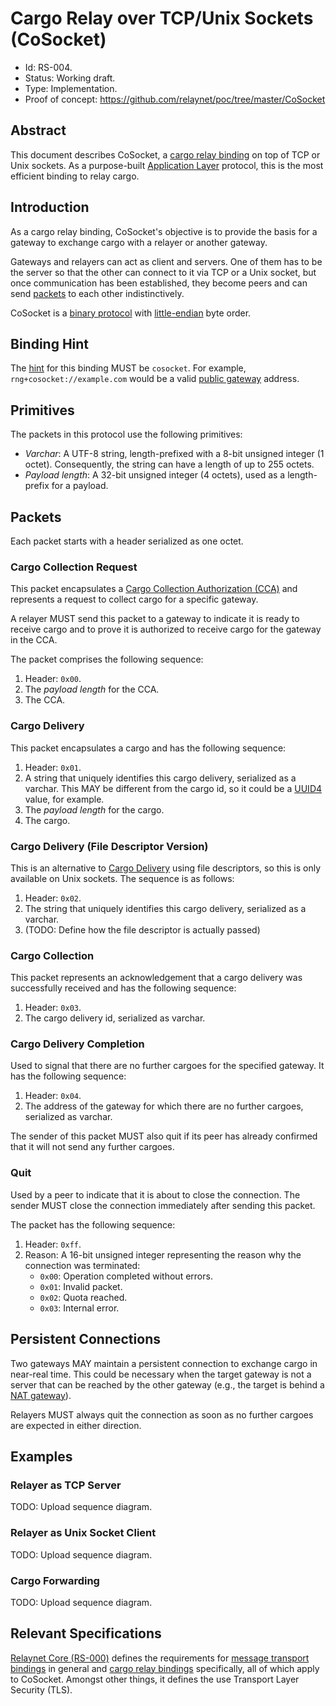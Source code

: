 # Cargo Relay over TCP/Unix Sockets (CoSocket)

- Id: RS-004.
- Status: Working draft.
- Type: Implementation.
- Proof of concept: https://github.com/relaynet/poc/tree/master/CoSocket

## Abstract

This document describes CoSocket, a [cargo relay binding](rs000-core.md#cargo-relay-binding) on top of TCP or Unix sockets. As a purpose-built [Application Layer](https://en.wikipedia.org/wiki/Application_layer) protocol, this is the most efficient binding to relay cargo.

## Introduction

As a cargo relay binding, CoSocket's objective is to provide the basis for a gateway to exchange cargo with a relayer or another gateway.

Gateways and relayers can act as client and servers. One of them has to be the server so that the other can connect to it via TCP or a Unix socket, but once communication has been established, they become peers and can send [packets](#packets) to each other indistinctively.

CoSocket is a [binary protocol](https://en.wikipedia.org/wiki/Binary_protocol) with [little-endian](https://en.wikipedia.org/wiki/Endianness#Little-endian) byte order.

## Binding Hint

The [hint](rs000-core.md#addressing) for this binding MUST be `cosocket`. For example, `rng+cosocket://example.com` would be a valid [public gateway](rs000-core.md#gateway-messaging-protocol) address.

## Primitives

The packets in this protocol use the following primitives:

- _Varchar_: A UTF-8 string, length-prefixed with a 8-bit unsigned integer (1 octet). Consequently, the string can have a length of up to 255 octets.
- _Payload length_: A 32-bit unsigned integer (4 octets), used as a length-prefix for a payload.

## Packets

Each packet starts with a header serialized as one octet.

### Cargo Collection Request

This packet encapsulates a [Cargo Collection Authorization (CCA)](rs000-core.md#cargo-collection-authorization-cca) and represents a request to collect cargo for a specific gateway.

A relayer MUST send this packet to a gateway to indicate it is ready to receive cargo and to prove it is authorized to receive cargo for the gateway in the CCA.

The packet comprises the following sequence:

1. Header: `0x00`.
1. The _payload length_ for the CCA.
1. The CCA.

### Cargo Delivery

This packet encapsulates a cargo and has the following sequence:

1. Header: `0x01`.
1. A string that uniquely identifies this cargo delivery, serialized as a varchar. This MAY be different from the cargo id, so it could be a [UUID4](https://en.wikipedia.org/wiki/Universally_unique_identifier#Version_4_(random)) value, for example.
1. The _payload length_ for the cargo.
1. The cargo.

### Cargo Delivery (File Descriptor Version)

This is an alternative to [Cargo Delivery](#cargo-delivery) using file descriptors, so this is only available on Unix sockets. The sequence is as follows:

1. Header: `0x02`.
1. The string that uniquely identifies this cargo delivery, serialized as a varchar.
1. (TODO: Define how the file descriptor is actually passed)

### Cargo Collection

This packet represents an acknowledgement that a cargo delivery was successfully received and has the following sequence:

1. Header: `0x03`.
1. The cargo delivery id, serialized as varchar.

### Cargo Delivery Completion

Used to signal that there are no further cargoes for the specified gateway. It has the following sequence:

1. Header: `0x04`.
1. The address of the gateway for which there are no further cargoes, serialized as varchar.

The sender of this packet MUST also quit if its peer has already confirmed that it will not send any further cargoes.

### Quit

Used by a peer to indicate that it is about to close the connection. The sender MUST close the connection immediately after sending this packet.

The packet has the following sequence:

1. Header: `0xff`.
1. Reason: A 16-bit unsigned integer representing the reason why the connection was terminated:
   - `0x00`: Operation completed without errors.
   - `0x01`: Invalid packet.
   - `0x02`: Quota reached.
   - `0x03`: Internal error.

## Persistent Connections

Two gateways MAY maintain a persistent connection to exchange cargo in near-real time. This could be necessary when the target gateway is not a server that can be reached by the other gateway (e.g., the target is behind a [NAT gateway](https://en.wikipedia.org/wiki/Network_address_translation)).

Relayers MUST always quit the connection as soon as no further cargoes are expected in either direction.

## Examples

### Relayer as TCP Server

TODO: Upload sequence diagram.

### Relayer as Unix Socket Client

TODO: Upload sequence diagram.

### Cargo Forwarding

TODO: Upload sequence diagram.

## Relevant Specifications

[Relaynet Core (RS-000)](rs000-core.md) defines the requirements for [message transport bindings](rs000-core.md#message-transport-bindings) in general and [cargo relay bindings](rs000-core.md#cargo-relay-binding) specifically, all of which apply to CoSocket. Amongst other things, it defines the use Transport Layer Security (TLS).
